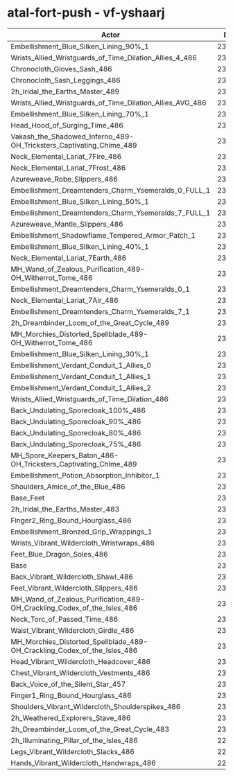 # atal-fort-push - vf-yshaarj
| Actor | DPS | Increase |
|---|:---:|:---:|
|Embellishment_Blue_Silken_Lining_90%_1|234882|1.63%|
|Wrists_Allied_Wristguards_of_Time_Dilation_Allies_4_486|234820|1.61%|
|Chronocloth_Gloves_Sash_486|234658|1.54%|
|Chronocloth_Sash_Leggings_486|234575|1.50%|
|2h_Iridal_the_Earths_Master_489|234277|1.37%|
|Wrists_Allied_Wristguards_of_Time_Dilation_Allies_AVG_486|234229|1.35%|
|Embellishment_Blue_Silken_Lining_70%_1|233973|1.24%|
|Head_Hood_of_Surging_Time_486|233906|1.21%|
|Vakash_the_Shadowed_Inferno_489-OH_Tricksters_Captivating_Chime_489|233855|1.19%|
|Neck_Elemental_Lariat_7Fire_486|233460|1.02%|
|Neck_Elemental_Lariat_7Frost_486|233386|0.99%|
|Azureweave_Robe_Slippers_486|233371|0.98%|
|Embellishment_Dreamtenders_Charm_Ysemeralds_0_FULL_1|233318|0.96%|
|Embellishment_Blue_Silken_Lining_50%_1|233294|0.95%|
|Embellishment_Dreamtenders_Charm_Ysemeralds_7_FULL_1|233116|0.87%|
|Azureweave_Mantle_Slippers_486|233094|0.86%|
|Embellishment_Shadowflame_Tempered_Armor_Patch_1|232925|0.79%|
|Embellishment_Blue_Silken_Lining_40%_1|232909|0.78%|
|Neck_Elemental_Lariat_7Earth_486|232834|0.75%|
|MH_Wand_of_Zealous_Purification_489-OH_Witherrot_Tome_486|232803|0.74%|
|Embellishment_Dreamtenders_Charm_Ysemeralds_0_1|232714|0.70%|
|Neck_Elemental_Lariat_7Air_486|232686|0.68%|
|Embellishment_Dreamtenders_Charm_Ysemeralds_7_1|232602|0.65%|
|2h_Dreambinder_Loom_of_the_Great_Cycle_489|232518|0.61%|
|MH_Morchies_Distorted_Spellblade_489-OH_Witherrot_Tome_486|232502|0.60%|
|Embellishment_Blue_Silken_Lining_30%_1|232454|0.58%|
|Embellishment_Verdant_Conduit_1_Allies_0|232423|0.57%|
|Embellishment_Verdant_Conduit_1_Allies_1|232415|0.57%|
|Embellishment_Verdant_Conduit_1_Allies_2|232322|0.53%|
|Wrists_Allied_Wristguards_of_Time_Dilation_486|231995|0.39%|
|Back_Undulating_Sporecloak_100%_486|231869|0.33%|
|Back_Undulating_Sporecloak_90%_486|231799|0.30%|
|Back_Undulating_Sporecloak_80%_486|231754|0.28%|
|Back_Undulating_Sporecloak_75%_486|231735|0.27%|
|MH_Spore_Keepers_Baton_486-OH_Tricksters_Captivating_Chime_489|231645|0.23%|
|Embellishment_Potion_Absorption_Inhibitor_1|231575|0.20%|
|Shoulders_Amice_of_the_Blue_486|231501|0.17%|
|Base_Feet|231465|0.16%|
|2h_Iridal_the_Earths_Master_483|231445|0.15%|
|Finger2_Ring_Bound_Hourglass_486|231365|0.11%|
|Embellishment_Bronzed_Grip_Wrappings_1|231194|0.04%|
|Wrists_Vibrant_Wildercloth_Wristwraps_486|231177|0.03%|
|Feet_Blue_Dragon_Soles_486|231127|0.01%|
|Base|231104|0.00%|
|Back_Vibrant_Wildercloth_Shawl_486|231029|-0.03%|
|Feet_Vibrant_Wildercloth_Slippers_486|230966|-0.06%|
|MH_Wand_of_Zealous_Purification_489-OH_Crackling_Codex_of_the_Isles_486|230913|-0.08%|
|Neck_Torc_of_Passed_Time_486|230869|-0.10%|
|Waist_Vibrant_Wildercloth_Girdle_486|230794|-0.13%|
|MH_Morchies_Distorted_Spellblade_489-OH_Crackling_Codex_of_the_Isles_486|230713|-0.17%|
|Head_Vibrant_Wildercloth_Headcover_486|230568|-0.23%|
|Chest_Vibrant_Wildercloth_Vestments_486|230554|-0.24%|
|Back_Voice_of_the_Silent_Star_457|230512|-0.26%|
|Finger1_Ring_Bound_Hourglass_486|230425|-0.29%|
|Shoulders_Vibrant_Wildercloth_Shoulderspikes_486|230302|-0.35%|
|2h_Weathered_Explorers_Stave_486|230236|-0.38%|
|2h_Dreambinder_Loom_of_the_Great_Cycle_483|230093|-0.44%|
|2h_Illuminating_Pillar_of_the_Isles_486|229925|-0.51%|
|Legs_Vibrant_Wildercloth_Slacks_486|229900|-0.52%|
|Hands_Vibrant_Wildercloth_Handwraps_486|229639|-0.63%|
